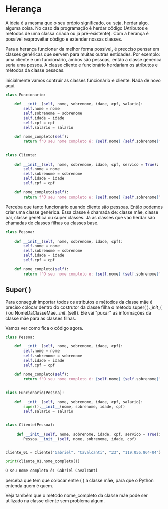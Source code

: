 # Herança

A ideia é a mesma que o seu própio significado, ou seja, herdar algo, alguma coisa. No caso da programação é herdar
código (Atributos e métodos de uma classa criada ou já pré-existente). Com a herança é possível reaproveitar código e extender nossas classes.

Para a herança funcionar da melhor forma possível, é precciso pensar em classes genéricas que servem para muitas outras entidades. Por exemplo: 
uma cliente e um funcionário, ambos são pessoas, então a classe generica seria uma pessoa. A classe cliente e funcionário herdariam os atributos e métodos da classe pessoas.

inicialmente vamos contruir as classes funcionário e cliente. Nada de novo aqui.

```Python
class Funcionario:

    def __init__(self, nome, sobrenome, idade, cpf, salario):
        self.nome = nome
        self.sobrenome = sobrenome
        self.idade = idade
        self.cpf = cpf
        self.salario = salario

    def nome_completo(self):
        return f'O seu nome completo é: {self.nome} {self.sobrenome}'
    

class Cliente:

    def __init__(self, nome, sobrenome, idade, cpf, servico = True):
        self.nome = nome
        self.sobrenome = sobrenome
        self.idade = idade
        self.cpf = cpf

    def nome_completo(self):
        return f'O seu nome completo é: {self.nome} {self.sobrenome}'

```

Perceba que tanto funcionário quando cliente são pessoas. Então podemos criar uma classe genérica. Essa classe é chamada de:
classe mãe, classe pai, classe genética ou super classes. Já as classes que vao herdar são chamadas de classes filhas ou classes base.

```Python
class Pessoa:

    def __init__(self, nome, sobrenome, idade, cpf):
        self.nome = nome
        self.sobrenome = sobrenome
        self.idade = idade
        self.cpf = cpf

    def nome_completo(self):
        return f'O seu nome completo é: {self.nome} {self.sobrenome}'
```

## Super( )

Para conseguir importar todos os atributos e métodos da classe mãe é preciso colocar dentro do costrutor da classe filha
o método super( ).\__init__( ) ou NomeDaClasseMae.\__init__(self). Ele vai "puxar" as informações da classe mãe para as classes filhas.

Vamos ver como fica o código agora.

```Python
class Pessoa:

    def __init__(self, nome, sobrenome, idade, cpf):
        self.nome = nome
        self.sobrenome = sobrenome
        self.idade = idade
        self.cpf = cpf

    def nome_completo(self):
        return f'O seu nome completo é: {self.nome} {self.sobrenome}'
    

class Funcionario(Pessoa):

    def __init__(self, nome, sobrenome, idade, cpf, salario):
        super().__init__(nome, sobrenome, idade, cpf)
        self.salario = salario


class Cliente(Pessoa):

     def __init__(self, nome, sobrenome, idade, cpf, servico = True):
        Pessoa.__init__(self, nome, sobrenome, idade, cpf)


cliente_01 = Cliente("Gabriel", "Cavalcanti", "23", "119.056.864-04")

print(cliente_01.nome_completo())
```

```Python
O seu nome completo é: Gabriel Cavalcanti
```

perceba que tem que colocar entre ( ) a classe mãe, para que o Python entenda quem é quem.

Veja também que o método nome_completo da classe mãe pode ser utilizado na classe cliente sem problema algum.
